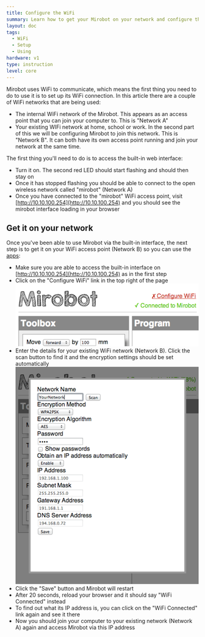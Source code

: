```yaml
---
title: Configure the WiFi
summary: Learn how to get your Mirobot on your network and configure the WiFi
layout: doc
tags:
  - WiFi
  - Setup
  - Using
hardware: v1
type: instruction
level: core
---
```


Mirobot uses WiFi to communicate, which means the first thing you need to do to use it is to set up its WiFi connection. In this article there are a couple of WiFi networks that are being used:

 - The internal WiFi network of the Mirobot. This appears as an access point that you can join your computer to. This is "Network A"
 - Your existing WIFi network at home, school or work. In the second part of this we will be configuring Mirobot to join this network. This is "Network B". It can both have its own access point running and join your network at the same time.

The first thing you'll need to do is to access the built-in web interface:

 - Turn it on. The second red LED should start flashing and should then stay on
 - Once it has stopped flashing you should be able to connect to the open wireless network called "mirobot" (Network A)
 - Once you have connected to the "mirobot" WiFi access point, visit [http://10.10.100.254](http://10.10.100.254) and you should see the mirobot interface loading in your browser

Get it on your network
----------------------

Once you've been able to use Mirobot via the built-in interface, the next step is to get it on your WiFi access point (Network B) so you can use the [apps](http://apps.mirobot.io):

 - Make sure you are able to access the built-in interface on [http://10.10.100.254](http://10.10.100.254) as in the first step
 - Click on the "Configure WiFi" link in the top right of the page
   ![The configure WiFi link](/assets/docs/configure-wifi/1.png)
 - Enter the details for your existing WiFi network (Network B). Click the scan button to find it and the encryption settings should be set automatically
   ![The WiFi setup form](/assets/docs/configure-wifi/2.png)
 - Click the "Save" button and Mirobot will restart
 - After 20 seconds, reload your browser and it should say "WiFi Connected" instead
 - To find out what its IP address is, you can click on the "WiFi Connected" link again and see it there
 - Now you should join your computer to your existing network (Network A) again and access Mirobot via this IP address